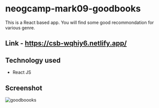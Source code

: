 # neogcamp-mark09-goodbooks
This is a React based app. You will find some good recommondation for various genre.

## Link - https://csb-wqhiy6.netlify.app/

## Technology used
* React JS

## Screenshot 
![goodboooks](https://user-images.githubusercontent.com/111738881/206109266-825c7f59-6a61-41d7-b18f-0be30c7c27cf.PNG)
